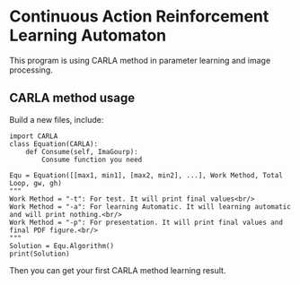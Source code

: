 # Continuous Action Reinforcement Learning Automaton
This program is using CARLA method in parameter learning and image processing.<br/>

## CARLA method usage
Build a new files, include:
```
import CARLA
class Equation(CARLA):
	def Consume(self, ImaGourp):
		Consume function you need

Equ = Equation([[max1, min1], [max2, min2], ...], Work Method, Total Loop, gw, gh)
"""
Work Method = "-t": For test. It will print final values<br/>
Work Method = "-a": For learning Automatic. It will learning automatic and will print nothing.<br/>
Work Method = "-p": For presentation. It will print final values and final PDF figure.<br/>
"""
Solution = Equ.Algorithm()
print(Solution)
```
Then you can get your first CARLA method learning result.